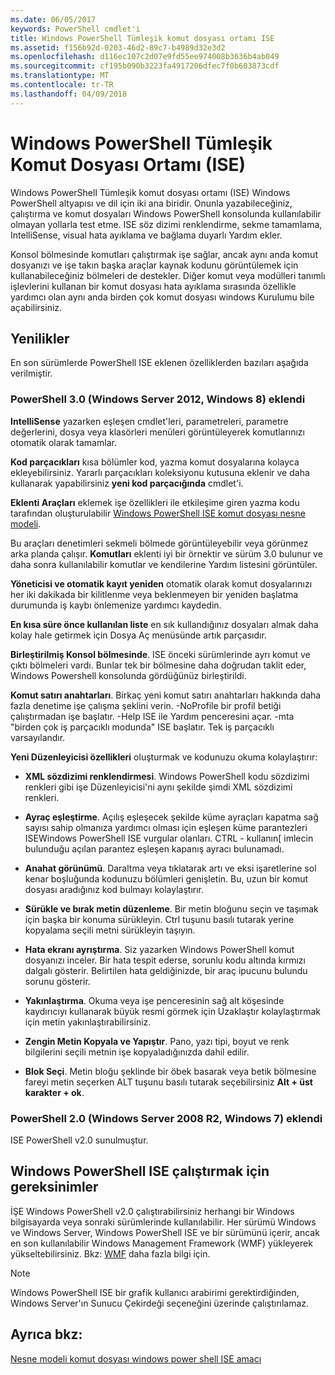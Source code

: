 ```yaml
---
ms.date: 06/05/2017
keywords: PowerShell cmdlet'i
title: Windows PowerShell Tümleşik komut dosyası ortamı ISE
ms.assetid: f156b92d-0203-46d2-89c7-b4989d32e3d2
ms.openlocfilehash: d116ec107c2d07e9fd55ee974008b3636b4ab049
ms.sourcegitcommit: cf195b090b3223fa4917206dfec7f0b603873cdf
ms.translationtype: MT
ms.contentlocale: tr-TR
ms.lasthandoff: 04/09/2018
---
```

# <a name="windows-powershell-integrated-scripting-environment-ise"></a>Windows PowerShell Tümleşik Komut Dosyası Ortamı (ISE)

Windows PowerShell Tümleşik komut dosyası ortamı (ISE) Windows PowerShell altyapısı ve dil için iki ana biridir. Onunla yazabileceğiniz, çalıştırma ve komut dosyaları Windows PowerShell konsolunda kullanılabilir olmayan yollarla test etme. ISE söz dizimi renklendirme, sekme tamamlama, IntelliSense, visual hata ayıklama ve bağlama duyarlı Yardım ekler.

Konsol bölmesinde komutları çalıştırmak işe sağlar, ancak aynı anda komut dosyanızı ve işe takın başka araçlar kaynak kodunu görüntülemek için kullanabileceğiniz bölmeleri de destekler. Diğer komut veya modülleri tanımlı işlevlerini kullanan bir komut dosyası hata ayıklama sırasında özellikle yardımcı olan aynı anda birden çok komut dosyası windows Kurulumu bile açabilirsiniz.

## <a name="whats-new"></a>Yenilikler

En son sürümlerde PowerShell ISE eklenen özelliklerden bazıları aşağıda verilmiştir.

### <a name="added-in-powershell-30-windows-server-2012-windows-8"></a>PowerShell 3.0 (Windows Server 2012, Windows 8) eklendi

**IntelliSense** yazarken eşleşen cmdlet'leri, parametreleri, parametre değerlerini, dosya veya klasörleri menüleri görüntüleyerek komutlarınızı otomatik olarak tamamlar.

**Kod parçacıkları** kısa bölümler kod, yazma komut dosyalarına kolayca ekleyebilirsiniz. Yararlı parçacıkları koleksiyonu kutusuna eklenir ve daha kullanarak yapabilirsiniz **yeni kod parçacığında** cmdlet'i.

**Eklenti Araçları** eklemek işe özellikleri ile etkileşime giren yazma kodu tarafından oluşturulabilir [Windows PowerShell ISE komut dosyası nesne modeli](../../core-powershell/ise/The-ISE-Object-Model-Hierarchy.md).

Bu araçları denetimleri sekmeli bölmede görüntüleyebilir veya görünmez arka planda çalışır. **Komutları** eklenti iyi bir örnektir ve sürüm 3.0 bulunur ve daha sonra kullanılabilir komutlar ve kendilerine Yardım listesini görüntüler.

**Yöneticisi ve otomatik kayıt yeniden** otomatik olarak komut dosyalarınızı her iki dakikada bir kilitlenme veya beklenmeyen bir yeniden başlatma durumunda iş kaybı önlemenize yardımcı kaydedin.

**En kısa süre önce kullanılan liste** en sık kullandığınız dosyaları almak daha kolay hale getirmek için Dosya Aç menüsünde artık parçasıdır.

**Birleştirilmiş Konsol bölmesinde**. ISE önceki sürümlerinde ayrı komut ve çıktı bölmeleri vardı. Bunlar tek bir bölmesine daha doğrudan taklit eder, Windows Powershell konsolunda gördüğünüz birleştirildi.

**Komut satırı anahtarları**. Birkaç yeni komut satırı anahtarları hakkında daha fazla denetime işe çalışma şeklini verin. -NoProfile bir profil betiği çalıştırmadan işe başlatır. -Help ISE ile Yardım penceresini açar. -mta "birden çok iş parçacıklı modunda" ISE başlatır. Tek iş parçacıklı varsayılandır.

**Yeni Düzenleyicisi özellikleri** oluşturmak ve kodunuzu okuma kolaylaştırır:

- **XML sözdizimi renklendirmesi**. Windows PowerShell kodu sözdizimi renkleri gibi işe Düzenleyicisi'ni aynı şekilde şimdi XML sözdizimi renkleri.

- **Ayraç eşleştirme**. Açılış eşleşecek şekilde küme ayraçları kapatma sağ sayısı sahip olmanıza yardımcı olması için eşleşen küme parantezleri ISEWindows PowerShell ISE vurgular olanları. CTRL - kullanın\[ imlecin bulunduğu açılan parantez eşleşen kapanış ayracı bulunamadı.

- **Anahat görünümü**. Daraltma veya tıklatarak artı ve eksi işaretlerine sol kenar boşluğunda kodunuzu bölümleri genişletin. Bu, uzun bir komut dosyası aradığınız kod bulmayı kolaylaştırır.

- **Sürükle ve bırak metin düzenleme**. Bir metin bloğunu seçin ve taşımak için başka bir konuma sürükleyin. Ctrl tuşunu basılı tutarak yerine kopyalama seçili metni sürükleyin taşıyın.

- **Hata ekranı ayrıştırma**. Siz yazarken Windows PowerShell komut dosyanızı inceler. Bir hata tespit ederse, sorunlu kodu altında kırmızı dalgalı gösterir. Belirtilen hata geldiğinizde, bir araç ipucunu bulundu sorunu gösterir.

- **Yakınlaştırma**. Okuma veya işe penceresinin sağ alt köşesinde kaydırıcıyı kullanarak büyük resmi görmek için Uzaklaştır kolaylaştırmak için metin yakınlaştırabilirsiniz.

- **Zengin Metin Kopyala ve Yapıştır**. Pano, yazı tipi, boyut ve renk bilgilerini seçili metnin işe kopyaladığınızda dahil edilir.

- **Blok Seçi**. Metin bloğu şeklinde bir öbek basarak veya betik bölmesine fareyi metin seçerken ALT tuşunu basılı tutarak seçebilirsiniz **Alt + üst karakter + ok**.

### <a name="added-in-powershell-20-windows-server-2008-r2-windows-7"></a>PowerShell 2.0 (Windows Server 2008 R2, Windows 7) eklendi

ISE PowerShell v2.0 sunulmuştur.

## <a name="requirements-for-running-the-windows-powershell-ise"></a>Windows PowerShell ISE çalıştırmak için gereksinimler

İŞE Windows PowerShell v2.0 çalıştırabilirsiniz herhangi bir Windows bilgisayarda veya sonraki sürümlerinde kullanılabilir. Her sürümü Windows ve Windows Server, Windows PowerShell ISE ve bir sürümünü içerir, ancak en son kullanılabilir Windows Management Framework (WMF) yükleyerek yükseltebilirsiniz. Bkz: [WMF](/powershell/wmf/readme) daha fazla bilgi için.

> [!NOTE]
> Windows PowerShell ISE bir grafik kullanıcı arabirimi gerektirdiğinden, Windows Server'ın Sunucu Çekirdeği seçeneğini üzerinde çalıştırılamaz.

## <a name="see-also"></a>Ayrıca bkz:

[Nesne modeli komut dosyası windows power shell ISE amacı](../../core-powershell/ise/Purpose-of-the-Windows-PowerShell-ISE-Scripting-Object-Model.md)